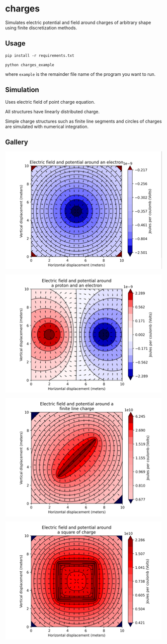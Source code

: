 # charges

Simulates electric potential and field around charges of arbitrary shape using finite discretization methods.

## Usage

```
pip install -r requirements.txt
```
```
python charges_example
```
where `example` is the remainder file name of the program you want to run.

## Simulation

Uses electric field of point charge equation.

All structures have linearly distributed charge.

Simple charge structures such as finite line segments and circles of charges are simulated with numerical integration.

## Gallery

![Electron](gallery/electron.png)

![Proton and electron](gallery/proton_electron.png)

![Finite line charge](gallery/finite_line.png)

![Square charge](gallery/square.png)
